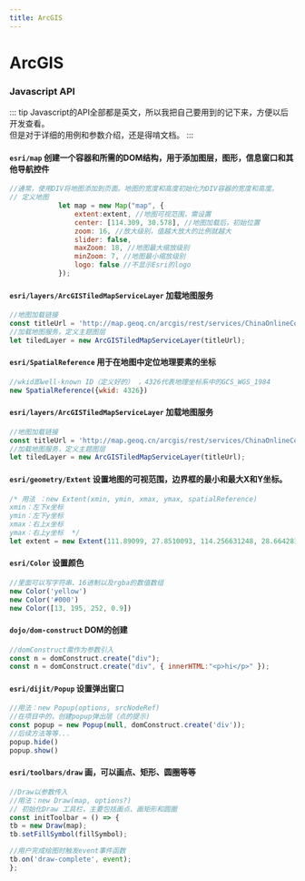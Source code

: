 ```yaml
---
title: ArcGIS
---
```


# ArcGIS  

### Javascript API
::: tip
Javascript的API全部都是英文，所以我把自己要用到的记下来，方便以后开发查看。  
但是对于详细的用例和参数介绍，还是得啃文档。
:::  

#### `esri/map` 创建一个容器和所需的DOM结构，用于添加图层，图形，信息窗口和其他导航控件  
```js
//通常，使用DIV将地图添加到页面。地图的宽度和高度初始化为DIV容器的宽度和高度。
// 定义地图
            let map = new Map("map", {
                extent:extent, //地图可视范围，需设置
                center: [114.309, 30.578], //地图加载后，初始位置
                zoom: 16, //放大级别，值越大放大的比例就越大
                slider: false,
                maxZoom: 18, //地图最大缩放级别
                minZoom: 7, //地图最小缩放级别
                logo: false //不显示Esri的logo
            });
```  

#### `esri/layers/ArcGISTiledMapServiceLayer` 加载地图服务  
```js
//地图加载链接
const titleUrl = 'http://map.geoq.cn/arcgis/rest/services/ChinaOnlineCommunity/MapServer'
//加载地图服务，定义主题图层
let tiledLayer = new ArcGISTiledMapServiceLayer(titleUrl);
```  
#### `esri/SpatialReference` 用于在地图中定位地理要素的坐标 
```js
//wkid即well-known ID（定义好的） ，4326代表地理坐标系中的GCS_WGS_1984
new SpatialReference({wkid: 4326})
```  
#### `esri/layers/ArcGISTiledMapServiceLayer` 加载地图服务  
```js
//地图加载链接
const titleUrl = 'http://map.geoq.cn/arcgis/rest/services/ChinaOnlineCommunity/MapServer'
//加载地图服务，定义主题图层
let tiledLayer = new ArcGISTiledMapServiceLayer(titleUrl);
```  
#### `esri/geometry/Extent` 设置地图的可视范围，边界框的最小和最大X和Y坐标。  

```js
/* 用法 ：new Extent(xmin, ymin, xmax, ymax, spatialReference)  
xmin：左下x坐标   
ymin：左下y坐标   
xmax：右上x坐标   
ymax：右上y坐标  */
let extent = new Extent(111.89099, 27.8510093, 114.256631248, 28.6642814548253, new SpatialReference({wkid: 4326}));
``` 
#### `esri/Color` 设置颜色  

```js
//里面可以写字符串、16进制以及rgba的数值数组
new Color('yellow')
new Color('#000')
new Color([13, 195, 252, 0.9])  
``` 
#### `dojo/dom-construct` DOM的创建  

```js
//domConstruct需作为参数引入 
const n = domConstruct.create("div");
const n = domConstruct.create("div", { innerHTML:"<p>hi</p>" });
``` 
#### `esri/dijit/Popup` 设置弹出窗口 

```js
//用法：new Popup(options, srcNodeRef)
//在项目中的，创建popup弹出层（点的提示)
const popup = new Popup(null, domConstruct.create('div'));
//后续方法等等...
popup.hide()
popup.show()
``` 
#### `esri/toolbars/draw` 画，可以画点、矩形、圆圈等等

```js
//Draw以参数传入
//用法：new Draw(map, options?)
// 初始化Draw 工具栏，主要包括画点、画矩形和圆圈
const initToolbar = () => {
tb = new Draw(map);
tb.setFillSymbol(fillSymbol);

//用户完成绘图时触发event事件函数
tb.on('draw-complete', event);
};
``` 
